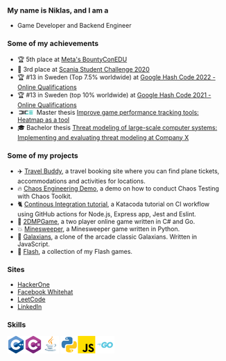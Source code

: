 ### My name is Niklas, and I am a
* Game Developer and Backend Engineer


### Some of my achievements
* 🏆 5th place at [Meta's BountyConEDU](https://www.facebook.com/whitehat/profile/nillew)
* :3rd_place_medal: 3rd place at [Scania Student Challenge 2020](https://thechallenge.scania.com/)
* :trophy: \#13 in Sweden (Top 7.5% worldwide) at [Google Hash Code 2022 - Online Qualifications](https://github.com/adnanjam/hash)
* :trophy: \#13 in Sweden (top 10% worldwide) at [Google Hash Code 2021 - Online Qualifications](https://github.com/manjikian/hashcode) 
* <img width="40px" src="./Icons/dice3.png" /> Master thesis [Improve game performance tracking tools: Heatmap as a tool
](http://urn.kb.se/resolve?urn=urn:nbn:se:kth:diva-323522)
* :mortar_board: Bachelor thesis [Threat modeling of large-scale computer systems: Implementing and evaluating threat modeling at Company X](http://urn.kb.se/resolve?urn=urn:nbn:se:kth:diva-280099) 


### Some of my projects
* :airplane: [Travel Buddy](https://github.com/nwessman/Travel-buddy), a travel booking site where you can find plane tickets, accommodations and activities for locations.	
* 🔥 [Chaos Engineering Demo](https://github.com/nwessman/Chaos-Engineering-Demo), a demo on how to conduct Chaos Testing with Chaos Toolkit.
* :cat2: [Continous Integration tutorial](https://github.com/nwessman/katacoda-scenarios), a Katacoda tutorial on CI workflow using GitHub actions for Node.js, Express app, Jest and Eslint.
* :busts_in_silhouette: [2DMPGame](https://github.com/nwessman/2DMPGame), a two player online game written in C# and Go. 
* :boom: [Minesweeper](https://github.com/nwessman/Minesweeper), a Minesweeper game written in Python.
* :space_invader: [Galaxians](https://github.com/maggithor97/Galaxians), a clone of the arcade classic Galaxians. Written in JavaScript.
* :runner: [Flash](https://github.com/nwessman/Flash), a collection of my Flash games.

### Sites
* [HackerOne](https://hackerone.com/nwessman)
* [Facebook Whitehat](https://www.facebook.com/whitehat/profile/nillew)
* [LeetCode](https://leetcode.com/nwessman/)
* [LinkedIn](https://www.linkedin.com/in/niklas-wessman/)

### Skills
<img height="40px" src="./Icons/cpp.png" /><img height="40px" src="./Icons/cs.png" /><img height="40px" src="./Icons/Java2.png" /> <img height="40px" src="./Icons/Python.png" /><img height="40px" src="./Icons/javascript.png" /><img height="40px" src="./Icons/Go-Logo_LightBlue.svg" />



<!--
**nwessman/nwessman** is a ✨ _special_ ✨ repository because its `README.md` (this file) appears on your GitHub profile.

Here are some ideas to get you started:

- 🔭 I’m currently working on ...
- 🌱 I’m currently learning ...
- 👯 I’m looking to collaborate on ...
- 🤔 I’m looking for help with ...
- 💬 Ask me about ...
- 📫 How to reach me: ...
- 😄 Pronouns: ...
- ⚡ Fun fact: ...
- :monkey:
-->
